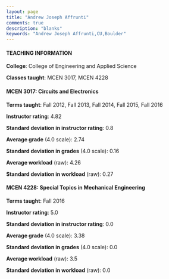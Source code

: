 ```yaml
---
layout: page
title: "Andrew Joseph Affrunti" 
comments: true
description: "blanks"
keywords: "Andrew Joseph Affrunti,CU,Boulder"
---
```

<head>
<script src="https://ajax.googleapis.com/ajax/libs/jquery/2.1.3/jquery.min.js"></script>
<script src="https://dl.dropboxusercontent.com/s/pc42nxpaw1ea4o9/highcharts.js?dl=0"></script>
<!-- <script src="../assets/js/highcharts.js"></script> -->
<style type="text/css">@font-face {
	font-family: "Bebas Neue";
	src: url(https://www.filehosting.org/file/details/544349/BebasNeue Regular.otf) format("opentype");
	}
	h1.Bebas { 
		font-family: "Bebas Neue", Verdana, Tahoma;
	}
</style>
</head>
	   
#### TEACHING INFORMATION

**College**: College of Engineering and Applied Science

**Classes taught**: MCEN 3017, MCEN 4228

#### MCEN 3017: Circuits and Electronics

**Terms taught**: Fall 2012, Fall 2013, Fall 2014, Fall 2015, Fall 2016

**Instructor rating**: 4.82

**Standard deviation in instructor rating**: 0.8

**Average grade** (4.0 scale): 2.74

**Standard deviation in grades** (4.0 scale): 0.16

**Average workload** (raw): 4.26

**Standard deviation in workload** (raw): 0.27

#### MCEN 4228: Special Topics in Mechanical Engineering

**Terms taught**: Fall 2016

**Instructor rating**: 5.0

**Standard deviation in instructor rating**: 0.0

**Average grade** (4.0 scale): 3.38

**Standard deviation in grades** (4.0 scale): 0.0

**Average workload** (raw): 3.5

**Standard deviation in workload** (raw): 0.0

